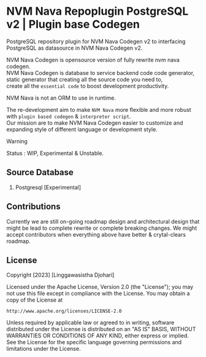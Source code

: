 # NVM Nava Repoplugin PostgreSQL v2 | Plugin base Codegen

PostgreSQL repository plugin for NVM Nava Codegen v2 to interfacing PostgreSQL as datasource in NVM Nava Codegen v2.

NVM Nava Codegen is opensource version of fully rewrite nvm nava codegen.<br/>
NVM Nava Codegen is database to service backend code code generator, static generator that creating all the source code you need to,<br/>
create all the ```essential code``` to boost development productivity.<br/>

NVM Nava is not an ORM to use in runtime.


The re-development aim to make ```NVM Nava``` more flexible and more robust with ```plugin based codegen```  &amp; ```interpreter script```.<br/>
Our mission are to make NVM Nava Codegen easier to customize and expanding style of different language or development style. 


> [!WARNING]
Status : WIP, Experimental & Unstable.  

## Source Database
1. Postgresql [Experimental]
   

## Contributions

Currently we are still on-going roadmap design and architectural design that might be lead to complete rewrite or complete breaking changes.
We might accept contributors when everything above have better & crytal-clears roadmap.

## License

Copyright [2023] [Linggawasistha Djohari]

Licensed under the Apache License, Version 2.0 (the "License");
you may not use this file except in compliance with the License.
You may obtain a copy of the License at

    http://www.apache.org/licenses/LICENSE-2.0

Unless required by applicable law or agreed to in writing, software
distributed under the License is distributed on an "AS IS" BASIS,
WITHOUT WARRANTIES OR CONDITIONS OF ANY KIND, either express or implied.
See the License for the specific language governing permissions and
limitations under the License.
